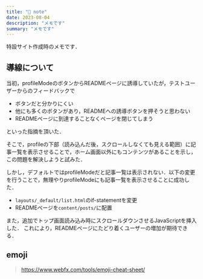 ```yaml
---
title: "📝 note"
date: 2023-08-04
description: "メモです"
summary: "メモです"
---
```


特設サイト作成時のメモです．

## 導線について
当初，profileModeのボタンからREADMEページに誘導していたが，テストユーザーからのフィードバックで
- ボタンだと分かりにくい
- 他にも多くのボタンがあり，READMEへの誘導ボタンを押そうと思わない
- READMEページに到達することなくページを閉じてしまう

といった指摘を頂いた．

そこで，profileの下部（読み込んだ後，スクロールしなくても見える範囲）に記事一覧を表示させることで，ホーム画面以外にもコンテンツがあることを示し，この問題を解決しようと試みた．

しかし，デフォルトではprofileModeだと記事一覧は表示されない．以下の変更を行うことで，無理やりprofileModeにも記事一覧を表示させることに成功した．
- `layouts/_default/list.html`のif-statementを変更
- READMEページを`content/posts/`に配置

また，追加でトップ画面読み込み時にスクロールダウンさせるJavaScriptを挿入した．
これにより，READMEページにたどり着くユーザーの増加が期待できる．

## emoji
> <https://www.webfx.com/tools/emoji-cheat-sheet/>
